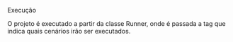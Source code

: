 Execução

O projeto é executado a partir da classe Runner, onde é passada a tag que indica quais cenários irão ser executados.
